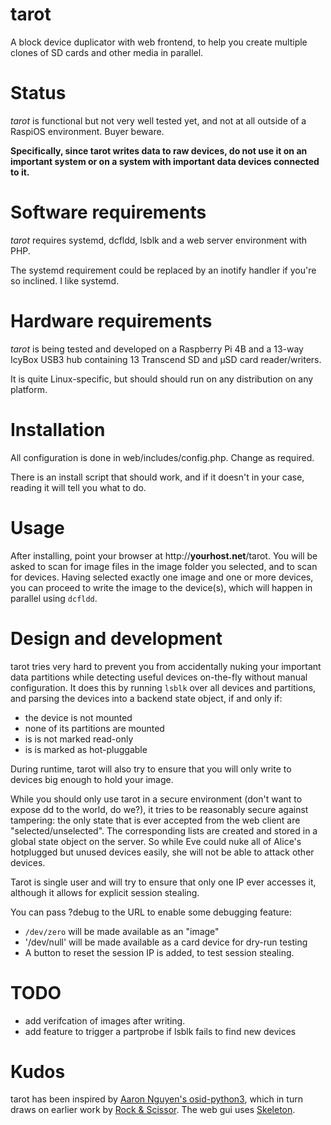 # tarot
A block device duplicator with web frontend, to help you create multiple clones of SD cards and other media in parallel.

# Status
*tarot* is functional but not very well tested yet, and not at all outside
of a RaspiOS environment. Buyer beware.

**Specifically, since tarot writes data to raw devices, do not use it on an
important system or on a system with important data devices connected to
it.**


# Software requirements
*tarot* requires systemd, dcfldd, lsblk and a web server environment with PHP.

The systemd requirement could be replaced by an inotify handler if you're
so inclined. I like systemd.

# Hardware requirements
*tarot* is being tested and developed on a Raspberry Pi 4B and a 13-way IcyBox
USB3 hub containing 13 Transcend SD and µSD card reader/writers.

It is quite Linux-specific, but should should run on any distribution on any
platform.

# Installation
All configuration is done in web/includes/config.php. Change as required.

There is an install script that should work, and if it doesn't in your case, 
reading it will tell you what to do.

# Usage
After installing, point your browser at http://**yourhost.net**/tarot. You
will be asked to scan for image files in the image folder you selected, and
to scan for devices. Having selected exactly one image and one or more
devices, you can proceed to write the image to the device(s), which will
happen in parallel using `dcfldd`.

# Design and development
tarot tries very hard to prevent you from accidentally nuking your important
data partitions while detecting useful devices on-the-fly without manual
configuration. It does this by running `lsblk` over all devices and
partitions, and parsing the devices into a backend state object, if and only
if:
* the device is not mounted
* none of its partitions are mounted
* is is not marked read-only
* is is marked as hot-pluggable

During runtime, tarot will also try to ensure that you will only write to
devices big enough to hold your image.

While you should only use tarot in a secure environment (don't want to
expose dd to the world, do we?), it tries to be reasonably secure against
tampering: the only state that is ever accepted from the web client are
"selected/unselected". The corresponding lists are created and stored in a
global state object on the server.
So while Eve could nuke all of Alice's hotplugged but unused devices easily,
she will not be able to attack other devices.

Tarot is single user and will try to ensure that only one IP ever accesses
it, although it allows for explicit session stealing.

You can pass ?debug to the URL to enable some debugging feature:
* `/dev/zero` will be made available as an "image"
* '/dev/null' will be made available as a card device for dry-run testing
* A button to reset the session IP is added, to test session stealing.

# TODO
* add verifcation of images after writing.
* add feature to trigger a partprobe if lsblk fails to find new devices

# Kudos

tarot has been inspired by [Aaron Nguyen's
osid-python3](https://github.com/aaronnguyen/osid-python3), which in turn
draws on earlier work by [Rock &
Scissor](https://github.com/rockandscissor/osid).
The web gui uses [Skeleton](https://getskeleton.com).